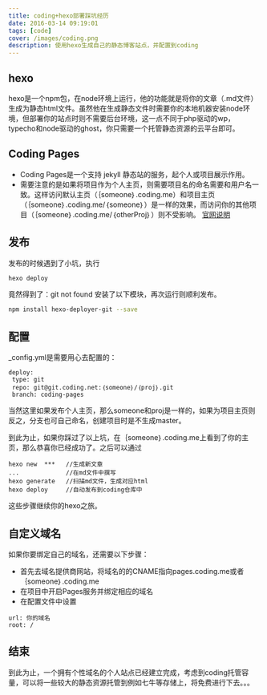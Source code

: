 ```yaml
---
title: coding+hexo部署踩坑经历
date: 2016-03-14 09:19:01
tags: [code]
cover: /images/coding.png
description: 使用hexo生成自己的静态博客站点，并配置到coding
---
```

## hexo
hexo是一个npm包，在node环境上运行，他的功能就是将你的文章（.md文件）生成为静态html文件。虽然他在生成静态文件时需要你的本地机器安装node环境，但部署你的站点时则不需要后台环境，这一点不同于php驱动的wp，typecho和node驱动的ghost，你只需要一个托管静态资源的云平台即可。


## Coding Pages
- Coding Pages是一个支持 jekyll 静态站的服务，起个人或项目展示作用。
- 需要注意的是如果将项目作为个人主页，则需要项目名的命名需要和用户名一致。这样访问默认主页（｛someone｝.coding.me）和项目主页（｛someone｝.coding.me/｛someone｝）是一样的效果，而访问你的其他项目（｛someone｝.coding.me/｛otherProj｝）则不受影响。
 [官网说明][1]


## 发布
发布的时候遇到了小坑，执行
```bash
hexo deploy
```
竟然得到了：git not found
安装了以下模块，再次运行则顺利发布。

```bash
npm install hexo-deployer-git --save
```

## 配置
_config.yml是需要用心去配置的：
 ```
deploy:
  type: git
  repo: git@git.coding.net:｛someone｝/｛proj｝.git
  branch: coding-pages
```
当然这里如果发布个人主页，那么someone和proj是一样的，如果为项目主页则反之，分支也可自己命名，创建项目时是不生成master。

到此为止，如果你踩过了以上坑，在｛someone｝.coding.me上看到了你的主页，那么恭喜你已经成功了。之后可以通过
```
hexo new  ***   //生成新文章
...             //在md文件中撰写
hexo generate   //扫描md文件，生成对应html
hexo deploy     //自动发布到coding仓库中
```
这些步骤继续你的hexo之旅。

## 自定义域名
如果你要绑定自己的域名，还需要以下步骤：
- 首先去域名提供商网站，将域名的的CNAME指向pages.coding.me或者｛someone｝.coding.me
- 在项目中开启Pages服务并绑定相应的域名
- 在配置文件中设置
```
url: 你的域名
root: /
```

## 结束
到此为止，一个拥有个性域名的个人站点已经建立完成，考虑到coding托管容量，可以将一些较大的静态资源托管到例如七牛等存储上，将免费进行下去。。。


[1]:https://coding.net/help/doc/pages/index.html